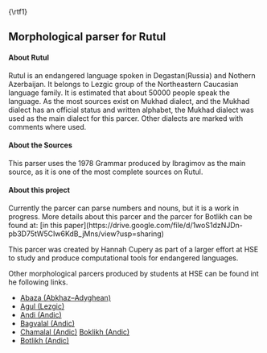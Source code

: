 {\rtf1}
<h2>Morphological parser for Rutul </h2>

<h4>About Rutul</h4> 

Rutul is an endangered language spoken in Degastan(Russia) and Nothern Azerbaijan. It belongs to Lezgic group of the Northeastern Caucasian language family. It is estimated that about 50000 people speak the language. As the most sources exist on Mukhad dialect, and the Mukhad dialect has an official status and written alphabet, the Mukhad dialect was used as the main dialect for this parcer. Other dialects are marked with comments where used. 
<h4>About the Sources</h4>
This parser uses the 1978 Grammar produced by Ibragimov as the main source, as it is one of the most complete sources on Rutul. 

<h4>About this project</h4>
Currently the parcer can parse numbers and nouns, but it is a work in progress. 
More details about this parcer and the parcer for Botlikh can be found at: [in this paper](https://drive.google.com/file/d/1woS1dzNJDn-pb3D75tW5CIw6KdB_jMns/view?usp=sharing)

This parcer was created by Hannah Cupery as part of a larger effort at HSE to study and produce computational tools for endangered languages. 


Other morphological parcers produced by students at HSE can be found int he following links.
-  [Abaza (Abkhaz–Adyghean)](https://github.com/dasharakelova/abaza_analyzer)
- [Agul (Lezgic)](https://github.com/nstsi/agul)
- [Andi (Andic)](https://github.com/vbunt/andi)
- [Bagvalal (Andic)](https://github.com/ruthenian8/bagvalal)
- [Chamalal (Andic)](https://github.com/ZinaBudilova/Chamalal_parser)
[Boklikh (Andic)](https://github.com/fkaimphilat/botlikh-morph)
- [Botlikh (Andic)]()


